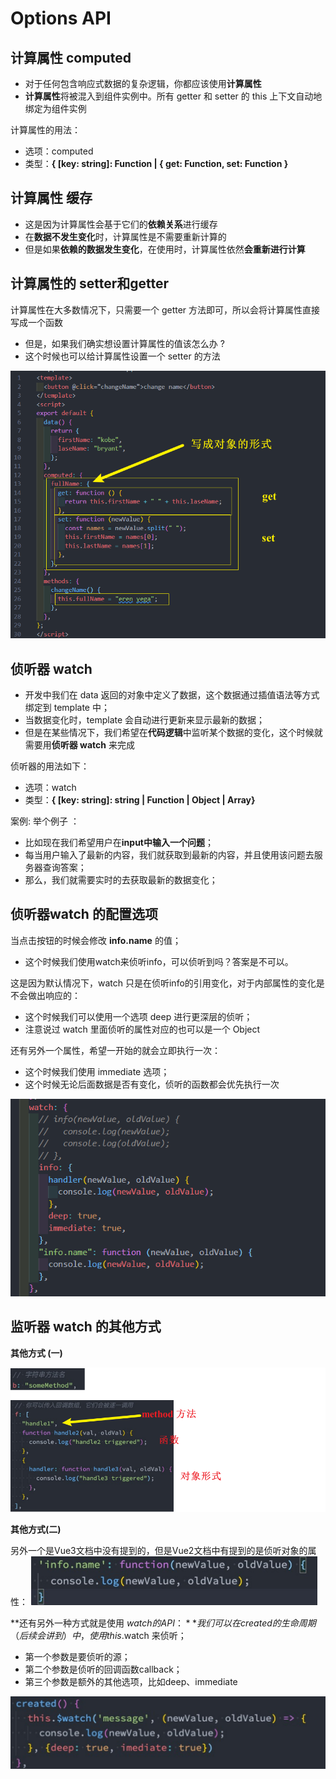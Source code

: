 # Options API
## 计算属性 computed 
* 对于任何包含响应式数据的复杂逻辑，你都应该使用**计算属性**
* **计算属性**将被混入到组件实例中。所有 getter 和 setter 的 this 上下文自动地绑定为组件实例

计算属性的用法：
* 选项：computed
* 类型：**{ [key: string]: Function | { get: Function, set: Function }**
## 计算属性 缓存
* 这是因为计算属性会基于它们的**依赖关系**进行缓存
* 在**数据不发生变化**时，计算属性是不需要重新计算的
* 但是如果**依赖的数据发生变化**，在使用时，计算属性依然**会重新进行计算**
## 计算属性的 setter和getter
计算属性在大多数情况下，只需要一个 getter 方法即可，所以会将计算属性直接写成一个函数
* 但是，如果我们确实想设置计算属性的值该怎么办  ? 
* 这个时候也可以给计算属性设置一个 setter 的方法

![图片](../.vuepress/public/images/cgs.png)

## 侦听器 watch 
* 开发中我们在 data 返回的对象中定义了数据，这个数据通过插值语法等方式绑定到 template 中；
* 当数据变化时，template 会自动进行更新来显示最新的数据；
* 但是在某些情况下，我们希望在**代码逻辑**中监听某个数据的变化，这个时候就需要用**侦听器 watch** 来完成

侦听器的用法如下：
* 选项：watch
* 类型：**{ [key: string]: string | Function | Object | Array}**

案例: 
举个例子 ：
* 比如现在我们希望用户在**input中输入一个问题**；
* 每当用户输入了最新的内容，我们就获取到最新的内容，并且使用该问题去服务器查询答案；
* 那么，我们就需要实时的去获取最新的数据变化；

## 侦听器watch 的配置选项
当点击按钮的时候会修改 **info.name** 的值；
* 这个时候我们使用watch来侦听info，可以侦听到吗？答案是不可以。

这是因为默认情况下，watch 只是在侦听info的引用变化，对于内部属性的变化是不会做出响应的：
* 这个时候我们可以使用一个选项 deep 进行更深层的侦听；
* 注意说过 watch 里面侦听的属性对应的也可以是一个 Object

还有另外一个属性，希望一开始的就会立即执行一次：
* 这个时候我们使用 immediate 选项；
* 这个时候无论后面数据是否有变化，侦听的函数都会优先执行一次

![图片](../.vuepress/public/images/w888.png)
## 监听器 watch 的其他方式
**其他方式 (一)**

![图片](../.vuepress/public/images/w999.png)

**其他方式(二)**

另外一个是Vue3文档中没有提到的，但是Vue2文档中有提到的是侦听对象的属性：
![图片](../.vuepress/public/images/www1.png)

**还有另外一种方式就是使用 $watch 的API：**
我们可以在created的生命周期（后续会讲到）中，使用 this.$watch 来侦听；
* 第一个参数是要侦听的源；
* 第二个参数是侦听的回调函数callback；
* 第三个参数是额外的其他选项，比如deep、immediate

![图片](../.vuepress/public/images/www2.png)







